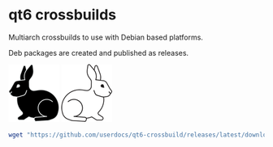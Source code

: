 # qt6 crossbuilds

Multiarch crossbuilds to use with Debian based platforms.

Deb packages are created and published as releases.

[<img alt="Follow the white rabbit" width="100px" src="black-rabbit.png" />](https://github.com/userdocs/libtorrent-crossbuild)
[<img alt="Follow the white rabbit" width="100px" src="white-rabbit.png" />](https://github.com/userdocs/qbittorrent-nox-crossbuild)

```bash
wget "https://github.com/userdocs/qt6-crossbuild/releases/latest/download/$(. /etc/os-release && printf '%s' "$ID")-$(. /etc/os-release && printf '%s' "$VERSION_CODENAME")-cmake-$(dpkg --print-architecture).deb"